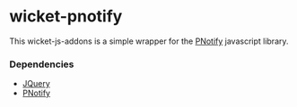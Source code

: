 wicket-pnotify
====================

This wicket-js-addons is a simple wrapper for the [PNotify](http://sciactive.com/pnotify/) javascript library.

### Dependencies

- [JQuery](http://jquery.com/)
- [PNotify](http://sciactive.com/pnotify/)
